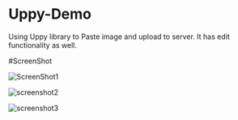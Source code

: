 # Uppy-Demo
Using Uppy library to Paste image and upload to server. It has edit functionality as well.


#ScreenShot 


![ScreenShot1](https://github.com/user-attachments/assets/13bf91f0-54cb-49c3-abb7-4655b86a4f28)

![screenshot2](https://github.com/user-attachments/assets/46228d47-7da3-4fc5-9630-1ac70d1ffe83)

![screenshot3](https://github.com/user-attachments/assets/ccecee61-0198-4f2d-bb5f-2803d6b4c12f)

